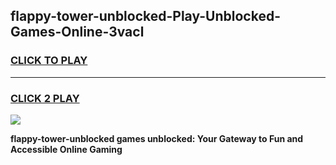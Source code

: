 
## flappy-tower-unblocked-Play-Unblocked-Games-Online-3vacl
<h3>
<a href="https://premium76.site?title=flappy-tower-unblocked&ref=25A">CLICK TO PLAY</a></h3>
<hr>

<h3>
<a href="https://premium76.site?title=flappy-tower-unblocked&ref=25A">CLICK 2 PLAY</a>
  
</h3>

<a href="https://premium76.site?title=flappy-tower-unblocked&ref=25A"><img src="https://clearcache.store/games.png"></a>


**flappy-tower-unblocked games unblocked: Your Gateway to Fun and Accessible Online Gaming**
